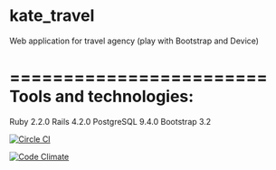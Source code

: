 # kate_travel
Web application for travel agency (play with Bootstrap and Device)

========================
Tools and technologies:
========================
Ruby 2.2.0
Rails 4.2.0
PostgreSQL 9.4.0
Bootstrap 3.2


[![Circle CI](https://circleci.com/gh/egrebenyuk/kate_library/tree/master.svg?style=svg)](https://circleci.com/gh/egrebenyuk/kate_library/tree/master)

[![Code Climate](https://codeclimate.com/github/egrebenyuk/kate_library/badges/gpa.svg)](https://codeclimate.com/github/egrebenyuk/kate_library)